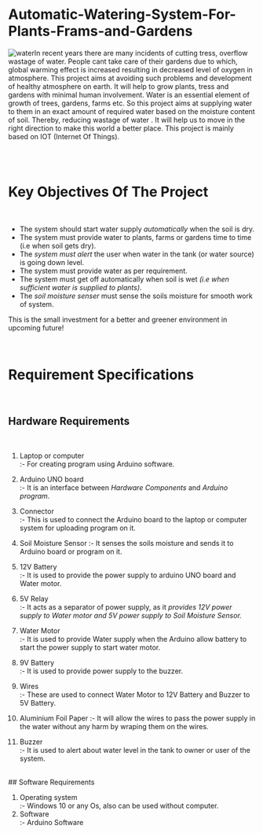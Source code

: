 # Automatic-Watering-System-For-Plants-Frams-and-Gardens

 ![water](https://user-images.githubusercontent.com/69461207/90009784-55394380-dcbc-11ea-87be-447b9438f78b.jpeg)In recent years there are many incidents of cutting tress, overflow wastage of water. People cant take care of their gardens due to which, global warming effect is increased resulting in decreased level of oxygen in atmosphere. 
This project aims at avoiding such problems and development of healthy atmosphere on earth. It will help to grow plants, tress and gardens with minimal human involvement. Water is an essential element of growth of trees, gardens, farms etc. So this project aims at supplying water to them in an exact amount of required water based on the moisture content of soil.
Thereby, reducing wastage of water . It will help us to move in the right direction to make this world a better place. This project is mainly based on IOT (Internet Of Things).

<br />
<br />

# Key Objectives Of The Project

<br />

  - The system should start water supply *automatically* when the soil is dry.
  - The system must provide water to plants, farms or gardens time to time (i.e when soil gets dry).
  - The *system must alert* the user when water in the tank (or water source) is going down level.
  - The system must provide water as per requirement.
  - The system must get off automatically when soil is wet *(i.e when sufficient water is supplied to plants).*
  - The *soil moisture senser* must sense the soils moisture for smooth work of system.

This is the small investment for a better and greener environment in upcoming future!

<br />

# Requirement Specifications 

<br /> 


## Hardware Requirements

<br />

 1. Laptop or computer   
 :- For creating program using Arduino software.<br /> 
 
 2. Arduino UNO board    
 :- It is an interface between *Hardware Components* and *Arduino program*.<br />
 
 3. Connector            
 :- This is used to connect the Arduino board to the laptop or computer system for uploading program on it.<br />
 
 4. Soil Moisture Sensor 
 :- It senses the soils moisture and sends it to Arduino board or program on it.<br />
 
 5. 12V Battery          
 :- It is used to provide the power supply to arduino UNO board and Water motor.<br />
 
 6. 5V Relay             
     :- It acts as a separator of power supply, as it *provides 12V power supply to Water motor and 5V power supply to Soil Moisture Sensor.*<br />
     
 7. Water Motor       
     :- It is used to provide Water supply when the Arduino allow battery to start the power supply to start water motor.<br />
     
 8. 9V Battery           
     :- It is used to provide power supply to the buzzer.<br />
     
 9. Wires                
     :- These are used to connect Water Motor to 12V Battery and Buzzer to 5V Battery.<br />
 10. Aluminium Foil Paper 
     :- It will allow the wires to pass the power supply in the water without any harm by wraping them on the wires.<br />
 11. Buzzer             
     :- It is used to alert about water level in the tank to owner or user of the system.<br />
     
 
<br /> ## Software Requirements 
 
 1. Operating system    
     :- Windows 10 or any Os, also can be used without computer.<br />
 2. Software            
     :- Arduino Software<br />
